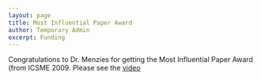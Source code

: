 ```yaml
---
layout: page
title: Most Influential Paper Award
author: Temporary Admin
excerpt: Funding
---
```



Congratulations to Dr. Menzies for getting the Most Influential Paper Award (from ICSME 2009. Please see the <a href="https://www.youtube.com/watch?v=Utag_mJ3r6o">video</a>

